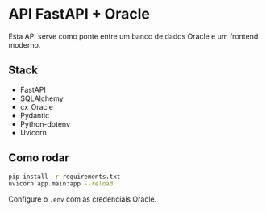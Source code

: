 
# API FastAPI + Oracle

Esta API serve como ponte entre um banco de dados Oracle e um frontend moderno.

## Stack

- FastAPI
- SQLAlchemy
- cx_Oracle
- Pydantic
- Python-dotenv
- Uvicorn

## Como rodar

```bash
pip install -r requirements.txt
uvicorn app.main:app --reload
```

Configure o `.env` com as credenciais Oracle.
